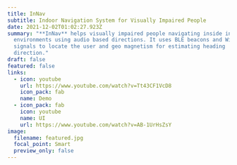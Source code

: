 ```yaml
---
title: InNav
subtitle: Indoor Navigation System for Visually Impaired People
date: 2021-12-02T01:02:27.923Z
summary: "**InNav** helps visually impaired people navigating inside indoor
  environments using audio based directions. It uses BLE beacons and WiFi
  signals to locate the user and geo magnetism for estimating heading
  direction."
draft: false
featured: false
links:
  - icon: youtube
    url: https://www.youtube.com/watch?v=Tt43CF1VcD8
    icon_pack: fab
    name: Demo
  - icon_pack: fab
    icon: youtube
    name: UI
    url: https://www.youtube.com/watch?v=AB-1UrHsZsY
image:
  filename: featured.jpg
  focal_point: Smart
  preview_only: false
---
```

